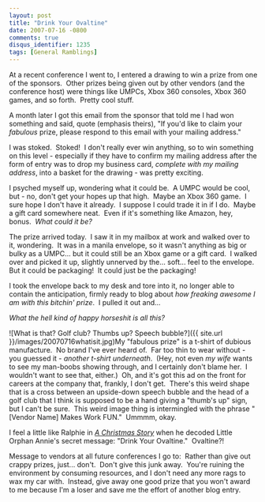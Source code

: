 ```yaml
---
layout: post
title: "Drink Your Ovaltine"
date: 2007-07-16 -0800
comments: true
disqus_identifier: 1235
tags: [General Ramblings]
---
```

At a recent conference I went to, I entered a drawing to win a prize
from one of the sponsors.  Other prizes being given out by other vendors
(and the conference host) were things like UMPCs, Xbox 360 consoles,
Xbox 360 games, and so forth.  Pretty cool stuff.

A month later I got this email from the sponsor that told me I had won
something and said, quote (emphasis theirs), "If you'd like to claim
your *fabulous* prize, please respond to this email with your mailing
address."

I was stoked.  Stoked!  I don't really ever win anything, so to win
something on this level - especially if they have to confirm my mailing
address after the form of entry was to drop my business card, *complete
with my mailing address*, into a basket for the drawing - was pretty
exciting.

I psyched myself up, wondering what it could be.  A UMPC would be cool,
but - no, don't get your hopes up that high.  Maybe an Xbox 360 game.  I
sure hope I don't have it already.  I suppose I could trade it in if I
do.  Maybe a gift card somewhere neat.  Even if it's something like
Amazon, hey, bonus.  *What could it be?*

The prize arrived today.  I saw it in my mailbox at work and walked over
to it, wondering.  It was in a manila envelope, so it wasn't anything as
big or bulky as a UMPC... but it could still be an Xbox game or a gift
card.  I walked over and picked it up, slightly unnerved by the...
soft... feel to the envelope.  But it could be packaging!  It could just
be the packaging!

I took the envelope back to my desk and tore into it, no longer able to
contain the anticipation, firmly ready to blog about *how freaking
awesome I am with this bitchin' prize*.  I pulled it out and...

*What the hell kind of happy horseshit is all this?*

![What is that? Golf club? Thumbs up? Speech
bubble?]({{ site.url }}/images/20070716whatisit.jpg)My
"fabulous prize" is a t-shirt of dubious manufacture.  No brand I've
ever heard of.  Far too thin to wear without - you guessed it - *another
t-shirt underneath*.  (Hey, not even *my wife* wants to see my man-boobs
showing through, and I certainly don't blame her.  I wouldn't want to
see that, either.)  Oh, and it's got this ad on the front for careers at
the company that, frankly, I don't get.  There's this weird shape that
is a cross between an upside-down speech bubble and the head of a golf
club that I think is supposed to be a hand giving a "thumb's up" sign,
but I can't be sure.  This weird image thing is intermingled with the
phrase "[Vendor Name] Makes Work FUN."  Ummmm, okay.

I feel a little like Ralphie in *[A Christmas
Story](http://www.amazon.com/gp/product/B0000AYJUW?ie=UTF8&tag=mhsvortex&linkCode=as2&camp=1789&creative=9325&creativeASIN=B0000AYJUW)*
when he decoded Little Orphan Annie's secret message: "Drink Your
Ovaltine."  Ovaltine?!

Message to vendors at all future conferences I go to:  Rather than give
out crappy prizes, just... don't.  Don't give this junk away.  You're
ruining the environment by consuming resources, and I don't need any
more rags to wax my car with.  Instead, give away one good prize that
you won't award to me because I'm a loser and save me the effort of
another blog entry.

